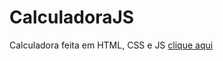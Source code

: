 # CalculadoraJS
 Calculadora feita em HTML, CSS e JS [clique aqui](https://fariasfarias.github.io/CalculadoraJS/)
